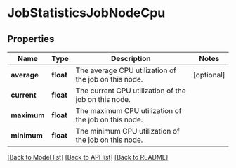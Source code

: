 # JobStatisticsJobNodeCpu

## Properties
Name | Type | Description | Notes
------------ | ------------- | ------------- | -------------
**average** | **float** | The average CPU utilization of the job on this node. | [optional] 
**current** | **float** | The current CPU utilization of the job on this node. | 
**maximum** | **float** | The maximum CPU utilization of the job on this node. | 
**minimum** | **float** | The minimum CPU utilization of the job on this node. | 

[[Back to Model list]](../README.md#documentation-for-models) [[Back to API list]](../README.md#documentation-for-api-endpoints) [[Back to README]](../README.md)


